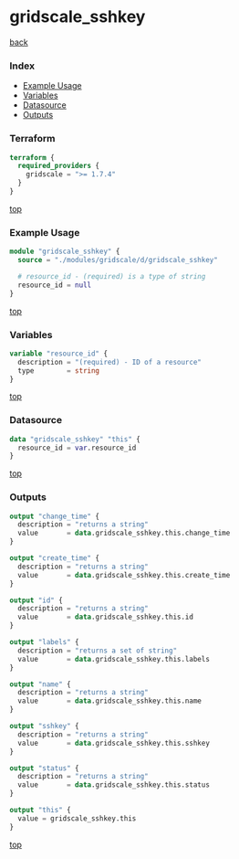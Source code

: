 # gridscale_sshkey

[back](../gridscale.md)

### Index

- [Example Usage](#example-usage)
- [Variables](#variables)
- [Datasource](#datasource)
- [Outputs](#outputs)

### Terraform

```terraform
terraform {
  required_providers {
    gridscale = ">= 1.7.4"
  }
}
```

[top](#index)

### Example Usage

```terraform
module "gridscale_sshkey" {
  source = "./modules/gridscale/d/gridscale_sshkey"

  # resource_id - (required) is a type of string
  resource_id = null
}
```

[top](#index)

### Variables

```terraform
variable "resource_id" {
  description = "(required) - ID of a resource"
  type        = string
}
```

[top](#index)

### Datasource

```terraform
data "gridscale_sshkey" "this" {
  resource_id = var.resource_id
}
```

[top](#index)

### Outputs

```terraform
output "change_time" {
  description = "returns a string"
  value       = data.gridscale_sshkey.this.change_time
}

output "create_time" {
  description = "returns a string"
  value       = data.gridscale_sshkey.this.create_time
}

output "id" {
  description = "returns a string"
  value       = data.gridscale_sshkey.this.id
}

output "labels" {
  description = "returns a set of string"
  value       = data.gridscale_sshkey.this.labels
}

output "name" {
  description = "returns a string"
  value       = data.gridscale_sshkey.this.name
}

output "sshkey" {
  description = "returns a string"
  value       = data.gridscale_sshkey.this.sshkey
}

output "status" {
  description = "returns a string"
  value       = data.gridscale_sshkey.this.status
}

output "this" {
  value = gridscale_sshkey.this
}
```

[top](#index)